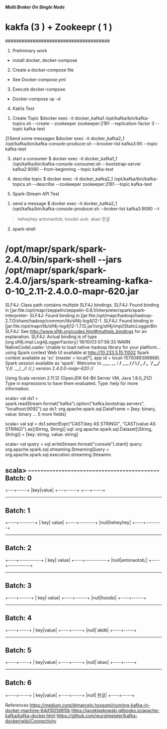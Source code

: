 ##### Multi Broker On Single Node ####
#   kakfa (3 )   +   Zookeepr ( 1 )   #
######################################

1. Preliminary work
- install docker, docker-compose

2. Create a docker-compose file
- See Docker-compose.yml

3. Execute docker-compose
- Docker-compose up -d

4. Kakfa Test
 1) Create Topic
$docker exec -it docker_kafka1 /opt/kafka/bin/kafka-topics.sh --create --zookeeper zookeeper:2181 --replication-factor 3 --topic kafka-test

 2)Send some messages
$docker exec -it docker_kafka2_1 /opt/kafka/bin/kafka-console-producer.sh --brocker-list kafka3:90 --topic kafka-test

3) start a consumer
$ docker exec -it docker_kafka1_1 /opt/kafka/bin/kafka-console-consumer.sh --bootstrap-server kafka2:9090 --from-beginning --topic kafka-test

4) describe topic
$ docker exec -it docker_kafka2_1 /opt/kafka/bin/kafka-topics.sh --describe  --zookeeper zookeeper:2181 --topic kafka-test



5.  Spark-Stream API Test
 1) send a message 
$ docker exec -it docker_kafka2_1 /opt/kafka/bin/kafka-console-producer.sh --broker-list kafka3:9090 --t
>heheyhey
>antonaotob;
>hoodsi
>`akdk
>`akao
>한글

2) spark-shell 
# /opt/mapr/spark/spark-2.4.0/bin/spark-shell --jars /opt/mapr/spark/spark-2.4.0/jars/spark-streaming-kafka-0-10_2.11-2.4.0.0-mapr-620.jar

SLF4J: Class path contains multiple SLF4J bindings.
SLF4J: Found binding in [jar:file:/opt/mapr/zeppelin/zeppelin-0.8.1/interpreter/spark/spark-interpreter-
SLF4J: Found binding in [jar:file:/opt/mapr/hadoop/hadoop-2.7.0/share/hadoop/common/lib/slf4j-log4j12-1.
SLF4J: Found binding in [jar:file:/opt/mapr/lib/slf4j-log4j12-1.7.12.jar!/org/slf4j/impl/StaticLoggerBin
SLF4J: See http://www.slf4j.org/codes.html#multiple_bindings for an explanation.
SLF4J: Actual binding is of type [org.slf4j.impl.Log4jLoggerFactory]
19/10/03 07:56:33 WARN NativeCodeLoader: Unable to load native-hadoop library for your platform... using
Spark context Web UI available at http://10.233.5.15:11002
Spark context available as 'sc' (master = local[*], app id = local-1570089399868).
Spark session available as 'spark'.
Welcome to
      ____              __
     / __/__  ___ _____/ /__
    _\ \/ _ \/ _ `/ __/  '_/
   /___/ .__/\_,_/_/ /_/\_\   version 2.4.0.0-mapr-620
      /_/
         
Using Scala version 2.11.12 (OpenJDK 64-Bit Server VM, Java 1.8.0_212)
Type in expressions to have them evaluated.
Type :help for more information.

scala> val ds1 = spark.readStream.format("kafka").option("kafka.bootstrap.servers", "localhost:9092").op
ds1: org.apache.spark.sql.DataFrame = [key: binary, value: binary ... 5 more fields]

scala> val sql = ds1.selectExpr("CAST(key AS STRING)", "CAST(value AS STRING)").as[(String, String)]
sql: org.apache.spark.sql.Dataset[(String, String)] = [key: string, value: string]

scala> val query = sql.writeStream.format("console").start()
query: org.apache.spark.sql.streaming.StreamingQuery = org.apache.spark.sql.execution.streaming.Streamin

scala> -------------------------------------------
Batch: 0
-------------------------------------------
+---+-----+
|key|value|
+---+-----+
+---+-----+

-------------------------------------------                                     
Batch: 1
-------------------------------------------
+----+--------+
| key|   value|
+----+--------+
|null|heheyhey|
+----+--------+

-------------------------------------------
Batch: 2
-------------------------------------------
+----+-----------+
| key|      value|
+----+-----------+
|null|antonaotob;|
+----+-----------+

-------------------------------------------
Batch: 3
-------------------------------------------
+----+------+
| key| value|
+----+------+
|null|hoodsi|
+----+------+

-------------------------------------------
Batch: 4
-------------------------------------------
+----+-----+
| key|value|
+----+-----+
|null|`akdk|
+----+-----+

-------------------------------------------
Batch: 5
-------------------------------------------
+----+-----+
| key|value|
+----+-----+
|null|`akao|
+----+-----+

-------------------------------------------
Batch: 6
-------------------------------------------
+----+-----+
| key|value|
+----+-----+
|null| 한글|
+----+-----+


References 
 https://medium.com/@marcelo.hossomi/running-kafka-in-docker-machine-64d1501d6f0b
 https://jaceklaskowski.gitbooks.io/apache-kafka/kafka-docker.html
 https://github.com/wurstmeister/kafka-docker/wiki/Connectivity
